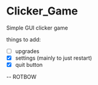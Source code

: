 # Clicker_Game
Simple GUI clicker game

things to add:
- [ ] upgrades
- [x] settings (mainly to just restart)
- [x] quit button

-- ROTBOW
